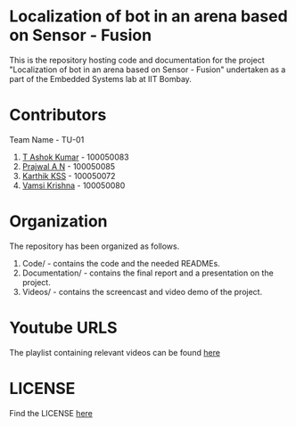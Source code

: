 Localization of bot in an arena based on Sensor - Fusion
===========

This is the repository hosting code and documentation for the project "Localization of bot in an arena based on Sensor - Fusion" undertaken as a part of the Embedded Systems lab at IIT Bombay.

Contributors
=============
Team Name - TU-01  

1. [T Ashok Kumar](https://github.com/talaashok) - 100050083
2. [Prajwal A N](https://www.github.com/prajwal-aithal) - 100050085
3. [Karthik KSS](https://www.facebook.com/ksskarthik) - 100050072
4. [Vamsi Krishna](https://www.facebook.com/vamsi77) - 100050080

Organization
=============
The repository has been organized as follows.

1. Code/ - contains the code and the needed READMEs.
2. Documentation/ - contains the final report and a presentation on the project.
3. Videos/ - contains the screencast and video demo of the project.

Youtube URLS
=========
The playlist containing relevant videos can be found [here](https://www.youtube.com/playlist?list=PL5lvOdv4C07HY5Bx1cWGtbb9zipxgS6Ny)

LICENSE
======
Find the LICENSE [here](./LICENSE)
